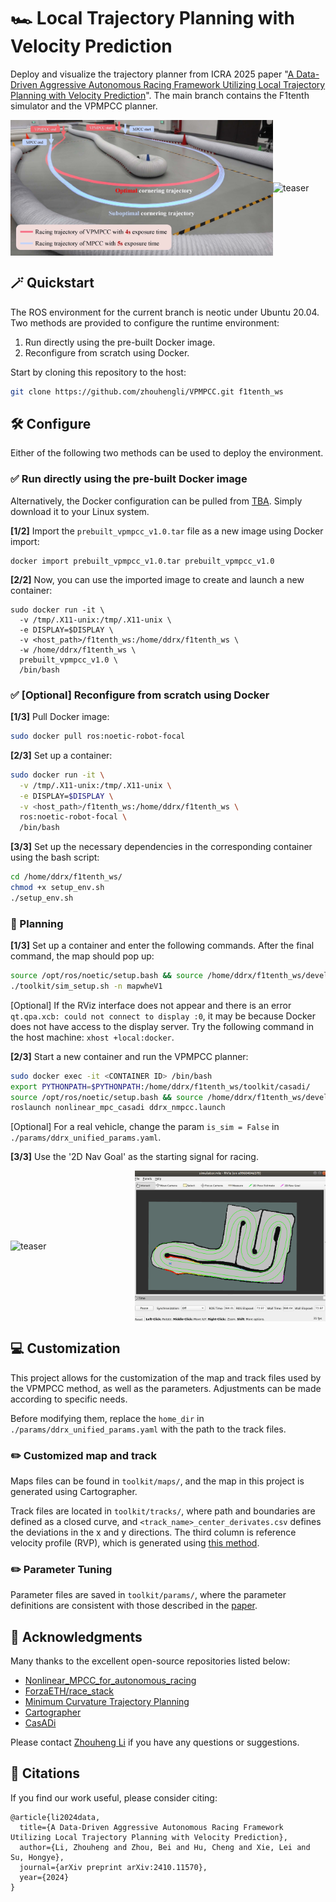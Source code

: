 # 🏎️ Local Trajectory Planning with Velocity Prediction

Deploy and visualize the trajectory planner from ICRA 2025 paper "[A Data-Driven Aggressive Autonomous Racing Framework Utilizing Local Trajectory Planning with Velocity Prediction](https://arxiv.org/pdf/2410.11570)". The main branch contains the F1tenth simulator and the VPMPCC planner.

<div style="display: flex; justify-content: space-between; align-items: center;">
  <img src="./media/teaser.jpg" alt="teaser" width="420" />
  <img src="./media/vpmpcc.gif" alt="teaser" width="360" />
</div>

## 🪄 Quickstart

The ROS environment for the current branch is neotic under Ubuntu 20.04. Two methods are provided to configure the runtime environment:

1. Run directly using the pre-built Docker image.
2. Reconfigure from scratch using Docker.

Start by cloning this repository to the host:

```bash
git clone https://github.com/zhouhengli/VPMPCC.git f1tenth_ws
```

## 🛠️ Configure

Either of the following two methods can be used to deploy the environment.

### ✅ Run directly using the pre-built Docker image

Alternatively, the Docker configuration can be pulled from [TBA](TBA). Simply download it to your Linux system.

**[1/2]** Import the `prebuilt_vpmpcc_v1.0.tar` file as a new image using Docker import:

```
docker import prebuilt_vpmpcc_v1.0.tar prebuilt_vpmpcc_v1.0
```

**[2/2]** Now, you can use the imported image to create and launch a new container:

```
sudo docker run -it \
  -v /tmp/.X11-unix:/tmp/.X11-unix \
  -e DISPLAY=$DISPLAY \
  -v <host_path>/f1tenth_ws:/home/ddrx/f1tenth_ws \
  -w /home/ddrx/f1tenth_ws \
  prebuilt_vpmpcc_v1.0 \
  /bin/bash
```
### ✅ [Optional] Reconfigure from scratch using Docker

**[1/3]** Pull Docker image:

```bash
sudo docker pull ros:noetic-robot-focal
```

**[2/3]** Set up a container:

```bash
sudo docker run -it \
  -v /tmp/.X11-unix:/tmp/.X11-unix \
  -e DISPLAY=$DISPLAY \
  -v <host_path>/f1tenth_ws:/home/ddrx/f1tenth_ws \
  ros:noetic-robot-focal \
  /bin/bash
```

**[3/3]** Set up the necessary dependencies in the corresponding container using the bash script:

``` bash
cd /home/ddrx/f1tenth_ws/
chmod +x setup_env.sh
./setup_env.sh
```

### 🚀 Planning

**[1/3]** Set up a container and enter the following commands. After the final command, the map should pop up:

```bash
source /opt/ros/noetic/setup.bash && source /home/ddrx/f1tenth_ws/devel/setup.bash
./toolkit/sim_setup.sh -n mapwheV1
```

[Optional] If the RViz interface does not appear and there is an error `qt.qpa.xcb: could not connect to display :0`, it may be because Docker does not have access to the display server.
Try the following command in the host machine: `xhost +local:docker`.

**[2/3]** Start a new container and run the VPMPCC planner:

```bash
sudo docker exec -it <CONTAINER ID> /bin/bash
export PYTHONPATH=$PYTHONPATH:/home/ddrx/f1tenth_ws/toolkit/casadi/
source /opt/ros/noetic/setup.bash && source /home/ddrx/f1tenth_ws/devel/setup.bash
roslaunch nonlinear_mpc_casadi ddrx_nmpcc.launch
```

[Optional] For a real vehicle, change the param `is_sim = False` in `./params/ddrx_unified_params.yaml`.

**[3/3]** Use the '2D Nav Goal' as the starting signal for racing.

<div style="display: flex; justify-content: space-between; align-items: center;">
  <img src="./media/runtime.gif" alt="teaser" width="460" />
  <img src="./media/sim.gif" alt="teaser" width="305" />
</div>

## 💻 Customization

This project allows for the customization of the map and track files used by the VPMPCC method, as well as the parameters. Adjustments can be made according to specific needs.

Before modifying them, replace the `home_dir` in `./params/ddrx_unified_params.yaml` with the path to the track files. 

### ✏️ Customized map and track

Maps files can be found in `toolkit/maps/`, and the map in this project is generated using Cartographer.

Track files are located in `toolkit/tracks/`, where path and boundaries are defined as a closed curve, and `<track_name>_center_derivates.csv` defines the deviations in the x and y directions. The third column is reference velocity profile (RVP), which is generated using [this method](https://github.com/ForzaETH/global_racetrajectory_optimization/tree/d49ac768e6bf39b57f9e9dd25d42f5075e1f8105).

### ✏️ Parameter Tuning

Parameter files are saved in `toolkit/params/`, where the parameter definitions are consistent with those described in the [paper](https://arxiv.org/pdf/2410.11570). 



## 🤗 Acknowledgments

Many thanks to the excellent open-source repositories listed below:

- [Nonlinear_MPCC_for_autonomous_racing](https://github.com/nirajbasnet/Nonlinear_MPCC_for_autonomous_racing)
- [ForzaETH/race_stack](https://github.com/ForzaETH/race_stack)
- [Minimum Curvature Trajectory Planning](https://github.com/ForzaETH/global_racetrajectory_optimization/tree/d49ac768e6bf39b57f9e9dd25d42f5075e1f8105)
- [Cartographer](https://github.com/cartographer-project/cartographer)
- [CasADi](https://web.casadi.org/)

Please contact [Zhouheng Li](https://zhouhengli.github.io) if you have any questions or suggestions.

## 📑 Citations

If you find our work useful, please consider citing:

```
@article{li2024data, 
  title={A Data-Driven Aggressive Autonomous Racing Framework Utilizing Local Trajectory Planning with Velocity Prediction}, 
  author={Li, Zhouheng and Zhou, Bei and Hu, Cheng and Xie, Lei and Su, Hongye}, 
  journal={arXiv preprint arXiv:2410.11570}, 
  year={2024}
}
```

